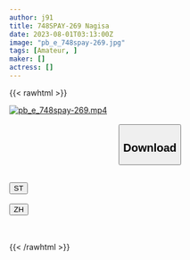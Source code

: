 ```yaml
---
author: j91
title: 748SPAY-269 Nagisa
date: 2023-08-01T03:13:00Z
image: "pb_e_748spay-269.jpg"
tags: [Amateur, ]
maker: []
actress: []
---
```



{{< rawhtml >}}

<div class="video" data-videoid="APkyXWOKbDS40K">
    <a href="javascript:;">
        <img src="https://my.j91.asia/posts/pb_e_748spay-269/pb_e_748spay-269.jpg" width="WIDTH" height="HEIGHT" alt="pb_e_748spay-269.mp4" loading="lazy">
    </a>
</div>

<script type="text/javascript" src="https://j91.asia/asset/on-demand-st.js"></script>

<br>
  <link rel="stylesheet" href="https://j91.asia/asset/bs5.css">
  
  <center>
  <button class="btn btn-primary" type="button" data-bs-toggle="collapse" data-bs-target=".multi-collapse" aria-expanded="false" aria-controls="multiCollapseExample1 multiCollapseExample2"><h2>Download</h2></button></center>
</p>
<div class="row">
  <div class="col">
    <div class="collapse multi-collapse" id="multiCollapseExample1">
      <div class="card card-body">
	      	      <br>
<div class="buttons">  
<a href="https://streamtape.to/v/APkyXWOKbDS40K"><button class="btn-hover color-3"><i class="fa fa-download"></i> ST</button></a></div>
    </div>
  </div>
</div>
  <div class="col">
    <div class="collapse multi-collapse" id="multiCollapseExample2">
      <div class="card card-body">
	      <br>
<div class="buttons">
    <a href="https://lylxan.com/ns2pueai88x2.html"><button class="btn-hover color-9"><i class="fa fa-download"></i> ZH</button></a></div>
<br><br>
      </div>
    </div>
  </div>
</div>

{{< /rawhtml >}}